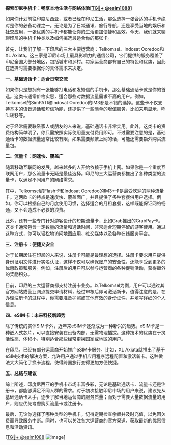 **探索印尼手机卡：畅享本地生活与网络体验[[TG💪+ @esim1088](https://t.me/s/esim1088)]**

如果你计划前往印度尼西亚，或者已经在印尼生活，那么选择一张合适的手机卡绝对是你的必备功课之一。无论是为了日常通讯、旅行导航，还是享受当地的娱乐和社交应用，一张优质的手机卡都能让你的生活更加便捷和高效。今天，我们就来聊聊印尼的手机卡种类以及如何挑选最适合你的那张卡。

首先，让我们了解一下印尼的三大主要运营商：Telkomsel、Indosat Ooredoo和XL Axiata。这三家是印尼市场上最具影响力的通信公司，它们提供的服务覆盖了印尼全国大部分地区，包括城市和乡村。每家运营商都有自己的特色和优势，因此在选择时需要根据你的具体需求来决定。

**一、基础通话卡：适合日常交流**

如果你只是想拥有一张能够打电话和发短信的手机卡，那么基础通话卡就是你的首选。这类卡通常价格实惠，适合那些对数据流量需求不高的用户。例如，Telkomsel的SimPATI和Indosat Ooredoo的IM3都是不错的选择。这些卡不仅支持基本的语音通话和短信功能，还提供了一些简单的增值服务，比如来电显示、呼叫转移等。

对于经常需要联系家人或朋友的人来说，基础通话卡非常实用。此外，这类卡的资费结构简单明了，你只需按照实际使用量支付费用即可。不过需要注意的是，基础通话卡的数据流量通常比较有限，如果需要频繁上网的话，可能还需要额外购买流量包。

**二、流量卡：网速快、覆盖广**

随着移动互联网的发展，越来越多的人开始依赖于手机上网。如果你是一个重度互联网用户，那么流量卡无疑是最佳选择。印尼的三大运营商都推出了各种类型的流量卡，以满足不同用户的网络需求。

其中，Telkomsel的Flash卡和Indosat Ooredoo的IM3+卡是最受欢迎的两种流量卡。这两款卡的特点是速度快、覆盖面广，并且提供了多种套餐供用户选择。例如，你可以根据自己的月度使用习惯，选择适合的月租套餐，这样既能保证网络畅通，又不会造成不必要的浪费。

此外，还有一些专门针对游客设计的短期流量卡，比如Grab推出的GrabPay卡。这类卡通常包含一定数量的流量和通话时间，非常适合短期停留的游客使用。通过这种方式，你可以轻松地访问地图应用、社交媒体以及各种在线服务平台。

**三、注册卡：便捷又安全**

对于长期居住在印尼的人来说，注册卡可能是最理想的选择。注册卡要求用户提供身份证明文件进行实名认证，这样不仅可以确保账户的安全性，还能享受到更多的优惠政策和服务。例如，注册后的用户可以参与运营商的各种促销活动，获得额外的奖励积分。

目前，印尼的三大运营商都支持注册卡业务。以Telkomsel为例，用户可以通过其官方网站或营业网点提交申请材料，经过审核后即可激活新卡。值得注意的是，在办理注册卡的过程中，你需要准备护照或其他有效的身份证件，并填写详细的个人信息。

**四、eSIM卡：未来科技新趋势**

除了传统的实体SIM卡外，近年来eSIM卡逐渐成为一种新兴的趋势。eSIM卡是一种嵌入式芯片，可以直接安装在设备内部，无需物理插拔。这种技术的优势在于灵活性高、体积小，特别适合那些经常更换国家或地区的用户。

在印尼，已经有部分运营商开始推广eSIM卡服务。比如，XL Axiata就推出了基于eSIM技术的解决方案，允许用户通过手机应用程序远程配置和激活新卡。这种做法大大简化了换卡流程，使得跨国旅行变得更加方便快捷。

**五、总结与建议**

综上所述，印度尼西亚的手机卡市场丰富多彩，无论是基础通话卡、流量卡还是注册卡，都能够满足不同人群的需求。对于初次接触印尼市场的用户来说，建议先从基础通话卡入手，逐步了解当地运营商的服务质量；而对于需要大量数据流量的用户，则应优先考虑购买流量卡或注册卡。

最后，无论你选择了哪种类型的手机卡，记得定期检查余额并及时充值，以免因欠费而导致服务中断。同时，也可以关注各大运营商的官方渠道，获取最新的优惠信息和活动资讯。

[[TG💪+ @esim1088](https://t.me/s/esim1088) ![Image](https://i.postimg.cc/4NQfJmqS/Snipaste-2025-05-13-00-14-12.png)]